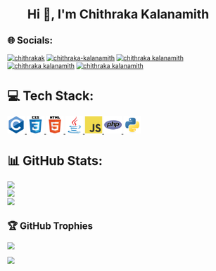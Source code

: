 <h1 align="center">Hi 👋, I'm Chithraka Kalanamith</h1>




## 🌐 Socials:
<a href="https://twitter.com/chithrakak" target="blank"><img align="center" src="https://raw.githubusercontent.com/rahuldkjain/github-profile-readme-generator/master/src/images/icons/Social/twitter.svg" alt="chithrakak" height="30" width="40" /></a>
<a href="https://linkedin.com/in/chithraka-kalanamith" target="blank"><img align="center" src="https://raw.githubusercontent.com/rahuldkjain/github-profile-readme-generator/master/src/images/icons/Social/linked-in-alt.svg" alt="chithraka-kalanamith" height="30" width="40" /></a>
<a href="https://fb.com/chithraka kalanamith" target="blank"><img align="center" src="https://raw.githubusercontent.com/rahuldkjain/github-profile-readme-generator/master/src/images/icons/Social/facebook.svg" alt="chithraka kalanamith" height="30" width="40" /></a>
<a href="https://instagram.com/chithraka kalanamith" target="blank"><img align="center" src="https://raw.githubusercontent.com/rahuldkjain/github-profile-readme-generator/master/src/images/icons/Social/instagram.svg" alt="chithraka kalanamith" height="30" width="40" /></a>
<a href="https://www.hackerrank.com/chithraka kalanamith" target="blank"><img align="center" src="https://raw.githubusercontent.com/rahuldkjain/github-profile-readme-generator/master/src/images/icons/Social/hackerrank.svg" alt="chithraka kalanamith" height="30" width="40" /></a>
</p>

# 💻 Tech Stack:
<p align="left"> <a href="https://www.cprogramming.com/" target="_blank" rel="noreferrer"> <img src="https://raw.githubusercontent.com/devicons/devicon/master/icons/c/c-original.svg" alt="c" width="40" height="40"/> </a> <a href="https://www.w3schools.com/css/" target="_blank" rel="noreferrer"> <img src="https://raw.githubusercontent.com/devicons/devicon/master/icons/css3/css3-original-wordmark.svg" alt="css3" width="40" height="40"/> </a> <a href="https://www.w3.org/html/" target="_blank" rel="noreferrer"> <img src="https://raw.githubusercontent.com/devicons/devicon/master/icons/html5/html5-original-wordmark.svg" alt="html5" width="40" height="40"/> </a> <a href="https://www.java.com" target="_blank" rel="noreferrer"> <img src="https://raw.githubusercontent.com/devicons/devicon/master/icons/java/java-original.svg" alt="java" width="40" height="40"/> </a> <a href="https://developer.mozilla.org/en-US/docs/Web/JavaScript" target="_blank" rel="noreferrer"> <img src="https://raw.githubusercontent.com/devicons/devicon/master/icons/javascript/javascript-original.svg" alt="javascript" width="40" height="40"/> </a> <a href="https://www.php.net" target="_blank" rel="noreferrer"> <img src="https://raw.githubusercontent.com/devicons/devicon/master/icons/php/php-original.svg" alt="php" width="40" height="40"/> </a> <a href="https://www.python.org" target="_blank" rel="noreferrer"> <img src="https://raw.githubusercontent.com/devicons/devicon/master/icons/python/python-original.svg" alt="python" width="40" height="40"/> </a> </p>

# 📊 GitHub Stats:
![](https://github-readme-stats.vercel.app/api?username=chithraka-kal&theme=gotham&hide_border=false&include_all_commits=false&count_private=false)<br/>
![](https://github-readme-streak-stats.herokuapp.com/?user=chithraka-kal&theme=gotham&hide_border=false)<br/>
![](https://github-readme-stats.vercel.app/api/top-langs/?username=chithraka-kal&theme=gotham&hide_border=false&include_all_commits=false&count_private=false&layout=compact)

## 🏆 GitHub Trophies
![](https://github-profile-trophy.vercel.app/?username=chithraka-kal&theme=onedark&no-frame=false&no-bg=false&margin-w=4)

[![](https://visitcount.itsvg.in/api?id=chithraka-kal&icon=0&color=3)](https://visitcount.itsvg.in)


<!-- Proudly created with GPRM ( https://gprm.itsvg.in ) -->
